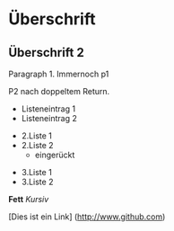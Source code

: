 # Überschrift
## Überschrift 2

Paragraph 1.
Immernoch p1

P2 nach doppeltem Return.

* Listeneintrag 1
* Listeneintrag 2

- 2.Liste 1
- 2.Liste 2
  - eingerückt

+ 3.Liste 1
+ 3.Liste 2

**Fett**
*Kursiv*

[Dies ist ein Link] (http://www.github.com)
